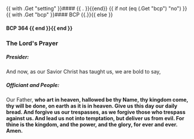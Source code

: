 {{ with .Get "setting" }}#### {{ . }}{{end}}
{{ if not (eq (.Get "bcp") "no") }}
{{ with .Get "bcp" }}#### BCP {{.}}{{ else }}
#### BCP 364 {{ end }}{{ end }}
### The Lord's Prayer
##### Presider:
And now, as our Savior Christ has taught us, we are bold to say,

##### Officiant and **People:**
Our Father, **who art in heaven,
	hallowed be thy Name,
	thy kingdom come,
	thy will be done,
	on earth as it is in heaven.
Give us this day our daily bread.
And forgive us our trespasses,
	as we forgive those who trespass against us.
And lead us not into temptation,
	but deliver us from evil.
For thine is the kingdom, and the power, and the glory,
	for ever and ever.  Amen.**
